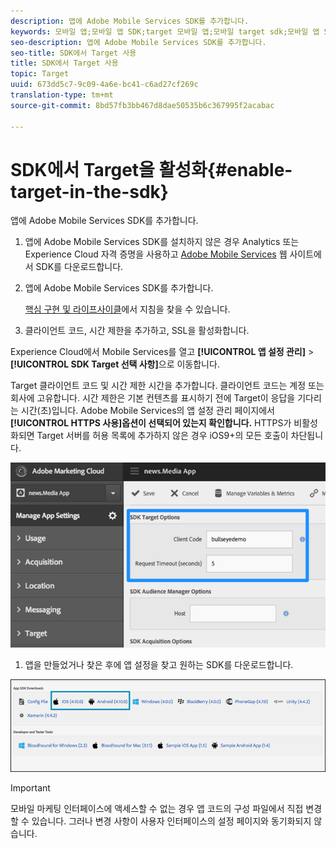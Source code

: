 ```yaml
---
description: 앱에 Adobe Mobile Services SDK를 추가합니다.
keywords: 모바일 앱;모바일 앱 SDK;target 모바일 앱;모바일 target sdk;모바일 앱 SDK;SDK에서 Target 사용
seo-description: 앱에 Adobe Mobile Services SDK를 추가합니다.
seo-title: SDK에서 Target 사용
title: SDK에서 Target 사용
topic: Target
uuid: 673dd5c7-9c09-4a6e-bc41-c6ad27cf269c
translation-type: tm+mt
source-git-commit: 8bd57fb3bb467d8dae50535b6c367995f2acabac

---
```



# SDK에서 Target을 활성화{#enable-target-in-the-sdk}

앱에 Adobe Mobile Services SDK를 추가합니다.

1. 앱에 Adobe Mobile Services SDK를 설치하지 않은 경우 Analytics 또는 Experience Cloud 자격 증명을 사용하고 [Adobe Mobile Services](https://mobilemarketing.adobe.com) 웹 사이트에서 SDK를 다운로드합니다.

1. 앱에 Adobe Mobile Services SDK를 추가합니다.

   [핵심 구현 및 라이프사이클](https://marketing.adobe.com/resources/help/en_US/mobile/ios/dev_qs.html)에서 지침을 찾을 수 있습니다.
1.  클라이언트 코드, 시간 제한을 추가하고, SSL을 활성화합니다. 

   Experience Cloud에서 Mobile Services를 열고 **[!UICONTROL 앱 설정 관리]** &gt; **[!UICONTROL SDK Target 선택 사항]**&#x200B;으로 이동합니다.

   Target 클라이언트 코드 및 시간 제한 시간을 추가합니다. 클라이언트 코드는 계정 또는 회사에 고유합니다. 시간 제한은 기본 컨텐츠를 표시하기 전에 Target이 응답을 기다리는 시간(초)입니다. Adobe Mobile Services의 앱 설정 관리 페이지에서 **[!UICONTROL HTTPS 사용]옵션이 선택되어 있는지 확인합니다.** HTTPS가 비활성화되면 Target 서버를 허용 목록에 추가하지 않은 경우 iOS9+의 모든 호출이 차단됩니다.

   ![](assets/mobile-clientcode.png)

1.  앱을 만들었거나 찾은 후에 앱 설정을 찾고 원하는 SDK를 다운로드합니다. 

   ![](assets/download-sdk.png)

>[!IMPORTANT]
>
> 모바일 마케팅 인터페이스에 액세스할 수 없는 경우 앱 코드의 구성 파일에서 직접 변경할 수 있습니다. 그러나 변경 사항이 사용자 인터페이스의 설정 페이지와 동기화되지 않습니다.

